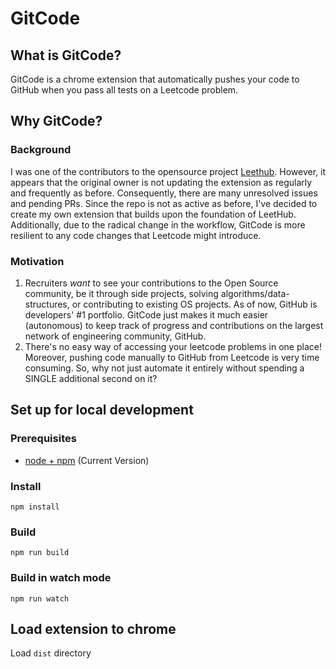 # GitCode

## What is GitCode?

GitCode is a chrome extension that automatically pushes your code to GitHub when you pass all tests on a Leetcode problem.

## Why GitCode?

### Background

I was one of the contributors to the opensource project [Leethub](https://github.com/QasimWani/LeetHub). However, it appears that the original owner is not updating the extension as regularly and frequently as before. Consequently, there are many unresolved issues and pending PRs. Since the repo is not as active as before, I've decided to create my own extension that builds upon the foundation of LeetHub. Additionally, due to the radical change in the workflow, GitCode is more resilient to any code changes that Leetcode might introduce.

### Motivation

1. Recruiters _want_ to see your contributions to the Open Source community, be it through side projects, solving algorithms/data-structures, or contributing to existing OS projects.
   As of now, GitHub is developers' #1 portfolio. GitCode just makes it much easier (autonomous) to keep track of progress and contributions on the largest network of engineering community, GitHub.
2. There's no easy way of accessing your leetcode problems in one place!
   Moreover, pushing code manually to GitHub from Leetcode is very time consuming. So, why not just automate it entirely without spending a SINGLE additional second on it?

## Set up for local development

### Prerequisites

- [node + npm](https://nodejs.org/) (Current Version)

### Install

```
npm install
```

### Build

```
npm run build
```

### Build in watch mode

```
npm run watch
```

## Load extension to chrome

Load `dist` directory
